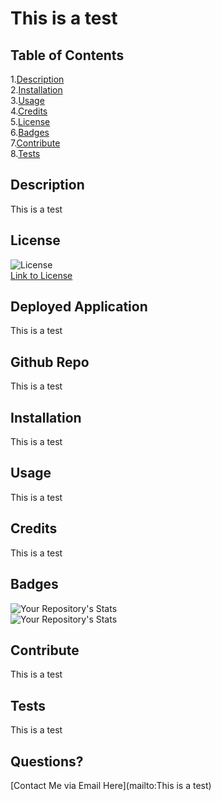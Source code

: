 # This is a test

  ## Table of Contents  
  1.[Description](#Description)  
  2.[Installation](#Installation)  
  3.[Usage](#Usage)  
  4.[Credits](#Credits)  
  5.[License](#License)  
  6.[Badges](#Badges)  
  7.[Contribute](#Contribute)  
  8.[Tests](#Tests)  

  ## Description  
  This is a test  
  ## License  
  ![License](https://img.shields.io/static/v1?label=license&message=MIT&color=blue)  
  [Link to License](./LICENSE.md)     
  ## Deployed Application  
  This is a test  
  ## Github Repo  
  This is a test  
  ## Installation  
  This is a test  
  ## Usage  
  This is a test  
  ## Credits  
  This is a test 
   ## Badges  
  ![Your Repository's Stats](https://github-readme-stats.vercel.app/api?username=Kovaceva11&show_icons=true)  
  ![Your Repository's Stats](https://github-readme-stats.vercel.app/api/top-langs/?username=Kovaceva11&theme=blue-green)        
  ## Contribute  
  This is a test  
  ## Tests  
  This is a test  
  ## Questions?  
  [Contact Me via Email Here](mailto:This is a test)   
      
  
